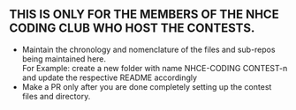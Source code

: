 ## THIS IS ONLY FOR THE MEMBERS OF THE NHCE CODING CLUB WHO HOST THE CONTESTS.
- Maintain the chronology and nomenclature of the files and sub-repos being maintained here.
<br>For Example: create a new folder with name NHCE-CODING CONTEST-n and update the respective README accordingly  
- Make a PR only after you are done completely setting up the contest files and directory.
